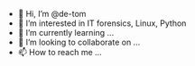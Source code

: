 - 👋 Hi, I’m @de-tom
- 👀 I’m interested in IT forensics, Linux, Python
- 🌱 I’m currently learning ...
- 💞️ I’m looking to collaborate on ...
- 📫 How to reach me ...

<!---
de-tom/de-tom is a ✨ special ✨ repository because its `README.md` (this file) appears on your GitHub profile.
You can click the Preview link to take a look at your changes.
--->
